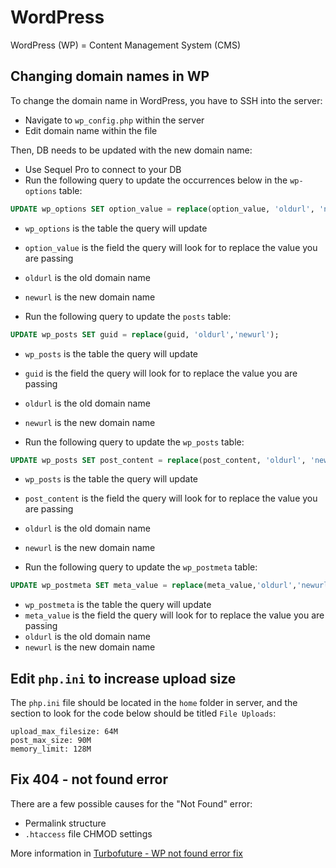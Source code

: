 # WordPress

WordPress (WP) = Content Management System (CMS)

## Changing domain names in WP

To change the domain name in WordPress, you have to SSH into the server:

- Navigate to `wp_config.php` within the server
- Edit domain name within the file

Then, DB needs to be updated with the new domain name:

- Use Sequel Pro to connect to your DB
- Run the following query to update the occurrences below in the `wp-options` table:

```sql
UPDATE wp_options SET option_value = replace(option_value, 'oldurl', 'newurl') WHERE option_name = 'home' OR option_name = 'siteurl';
```

- `wp_options` is the table the query will update
- `option_value` is the field the query will look for to replace the value you are passing
- `oldurl` is the old domain name
- `newurl` is the new domain name

- Run the following query to update the `posts` table:

```sql
UPDATE wp_posts SET guid = replace(guid, 'oldurl','newurl');
```

- `wp_posts` is the table the query will update
- `guid` is the field the query will look for to replace the value you are passing
- `oldurl` is the old domain name
- `newurl` is the new domain name

- Run the following query to update the `wp_posts` table:

```sql
UPDATE wp_posts SET post_content = replace(post_content, 'oldurl', 'newurl');
```

- `wp_posts` is the table the query will update
- `post_content` is the field the query will look for to replace the value you are passing
- `oldurl` is the old domain name
- `newurl` is the new domain name

- Run the following query to update the `wp_postmeta` table:

```sql
UPDATE wp_postmeta SET meta_value = replace(meta_value,'oldurl','newurl');
```

- `wp_postmeta` is the table the query will update
- `meta_value` is the field the query will look for to replace the value you are passing
- `oldurl` is the old domain name
- `newurl` is the new domain name

## Edit `php.ini` to increase upload size

The `php.ini` file should be located in the `home` folder in server, and the section to look for the code below should be titled `File Uploads`:

```shell
upload_max_filesize: 64M
post_max_size: 90M
memory_limit: 128M
```

## Fix 404 - not found error

There are a few possible causes for the "Not Found" error:

- Permalink structure
- `.htaccess` file CHMOD settings

More information in [Turbofuture - WP not found error fix](https://turbofuture.com/internet/wordpress-not-found-error-fix)
